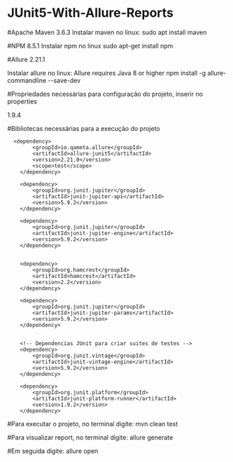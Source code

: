 # JUnit5-With-Allure-Reports

#Apache Maven 3.6.3
Instalar maven no linux:
sudo apt install maven

#NPM 8.5.1
Instalar npm no linux
sudo apt-get install npm

#Allure 2.21.1

Instalar allure no linux:
Allure requires Java 8 or higher
npm install -g allure-commandline --save-dev


#Propriedades necessárias para configuração do projeto, inserir no properties

 <properties>
 <aspectj.version>1.9.4</aspectj.version>
 </properties>
 
#Bibliotecas necessárias para a execução  do projeto

      <dependency>
            <groupId>io.qameta.allure</groupId>
            <artifactId>allure-junit5</artifactId>
            <version>2.21.0</version>
            <scope>test</scope>
        </dependency>

        <dependency>
            <groupId>org.junit.jupiter</groupId>
            <artifactId>junit-jupiter-api</artifactId>
            <version>5.9.2</version>
        </dependency>

        <dependency>
            <groupId>org.junit.jupiter</groupId>
            <artifactId>junit-jupiter-engine</artifactId>
            <version>5.9.2</version>
        </dependency>


        <dependency>
            <groupId>org.hamcrest</groupId>
            <artifactId>hamcrest</artifactId>
            <version>2.2</version>
        </dependency>

        <dependency>
            <groupId>org.junit.jupiter</groupId>
            <artifactId>junit-jupiter-params</artifactId>
            <version>5.9.2</version>
        </dependency>


        <!-- Dependencias JUnit para criar suites de testes -->
        <dependency>
            <groupId>org.junit.vintage</groupId>
            <artifactId>junit-vintage-engine</artifactId>
            <version>5.9.2</version>
        </dependency>

        <dependency>
            <groupId>org.junit.platform</groupId>
            <artifactId>junit-platform-runner</artifactId>
            <version>1.9.2</version>
        </dependency>
				
#Para executar o projeto, no terminal digite: 
mvn clean test

#Para visualizar report, no terminal digite:
allure generate

#Em seguida digite:
allure open
			
